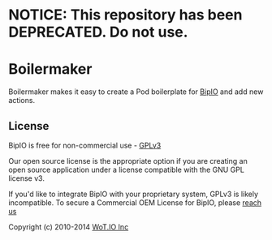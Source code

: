 # **NOTICE:** This repository has been **DEPRECATED**. Do not use.
Boilermaker
=======

Boilermaker makes it easy to create a Pod boilerplate for [BipIO](https://bip.io) and add new actions.

## License

BipIO is free for non-commercial use - [GPLv3](http://www.gnu.org/copyleft/gpl.html)

Our open source license is the appropriate option if you are creating an open source application under a license compatible with the GNU GPL license v3.

If you'd like to integrate BipIO with your proprietary system, GPLv3 is likely incompatible. To secure a Commercial OEM License for BipIO, please [reach us](mailto:hello@bip.io)

Copyright (c) 2010-2014  [WoT.IO Inc](http://wot.io)
